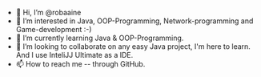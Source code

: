 - 👋 Hi, I’m @robaaine
- 👀 I’m interested in Java, OOP-Programming, Network-programming and Game-development :-)
- 🌱 I’m currently learning Java & OOP-Programming.
- 💞️ I’m looking to collaborate on any easy Java project, I'm here to learn. And I use InteliJJ Ultimate as a IDE.
- 📫 How to reach me -- through GitHub.

<!---
robaaine/robaaine is a ✨ special ✨ repository because its `README.md` (this file) appears on your GitHub profile.
You can click the Preview link to take a look at your changes.
--->
